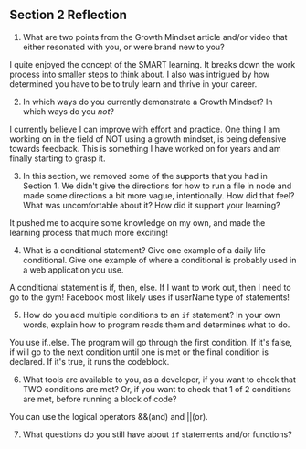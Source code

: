 ## Section 2 Reflection

1. What are two points from the Growth Mindset article and/or video that either resonated with you, or were brand new to you?

I quite enjoyed the concept of the SMART learning. It breaks down the work process into smaller steps to think about. I also was intrigued by how determined you have to be to truly learn and thrive in your career.

2. In which ways do you currently demonstrate a Growth Mindset? In which ways do you _not_?

I currently believe I can improve with effort and practice. One thing I am working on in the field of NOT using a growth mindset, is being defensive towards feedback. This is something I have worked on for years and am finally starting to grasp it.

3. In this section, we removed some of the supports that you had in Section 1. We didn't give the directions for how to run a file in node and made some directions a bit more vague, intentionally. How did that feel? What was uncomfortable about it? How did it support your learning?

It pushed me to acquire some knowledge on my own, and made the learning process that much more exciting!

4. What is a conditional statement? Give one example of a daily life conditional. Give one example of where a conditional is probably used in a web application you use.

A conditional statement is if, then, else. If I want to work out, then I need to go to the gym! Facebook most likely uses if userName type of statements!

5. How do you add multiple conditions to an `if` statement? In your own words, explain how to program reads them and determines what to do.

You use if..else. The program will go through the first condition. If it's false, if will go to the next condition until one is met or the final condition is declared. If it's true, it runs the codeblock.

6. What tools are available to you, as a developer, if you want to check that TWO conditions are met? Or, if you want to check that 1 of 2 conditions are met, before running a block of code?

You can use the logical operators &&(and) and ||(or).

7. What questions do you still have about `if` statements and/or functions?
